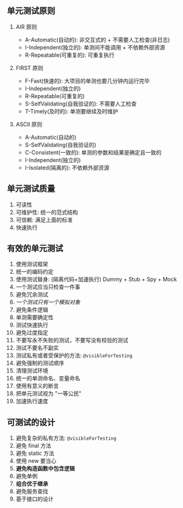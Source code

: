 ## 单元测试原则

1. AIR 原则

   - A-Automatic(自动的): 非交互式的 + 不需要人工检查(非日志)
   - I-Independent(独立的): 单测间不能调用 + 不依赖外部资源
   - R-Repeatable(可重复的): 可重复执行

2. FIRST 原则

   - F-Fast(快速的): 大项目的单测也要几分钟内运行完毕
   - I-Independent(独立的)
   - R-Repeatable(可重复的)
   - S-SelfValidating(自我验证的): 不需要人工检查
   - T-Timely(及时的): 单测要继续及时维护

3. ASCII 原则

   - A-Automatic(自动的)
   - S-SelfValidating(自我验证的)
   - C-Consistent(一致的): 单测的参数和结果是确定且一致的
   - I-Independent(独立的)
   - I-Isolated(隔离的): 不依赖外部资源

## 单元测试质量

1. 可读性
2. 可维护性: 统一的范式结构
3. 可信赖: 满足上面的标准
4. 快速执行

## 有效的单元测试

1. 使用测试框架
2. 统一的编码约定
3. 使用测试替身: (隔离代码+加速执行) Dummy + Stub + Spy + Mock
4. 一个测试应当只检查一件事
5. 避免冗余测试
6. _一个测试只有一个模拟对象_
7. 避免条件逻辑
8. 单测需要确定性
9. 测试快速执行
10. 避免过度指定
11. 不要写永不失败的测试，不要写没有校验的测试
12. 测试不要名不副实
13. 测试私有或者受保护的方法: `@visibleForTesting`
14. 避免强制的测试顺序
15. 清理测试环境
16. 统一的单测命名、变量命名
17. 使用有意义的断言
18. 把单元测试视为 "一等公民"
19. 加速执行速度

## 可测试的设计

1. 避免复杂的私有方法: `@visibleForTesting`
2. 避免 final 方法
3. 避免 static 方法
4. 使用 new 要当心
5. **避免构造函数中包含逻辑**
6. 避免单例
7. **组合优于继承**
8. 避免服务查找
9. 基于接口的设计
